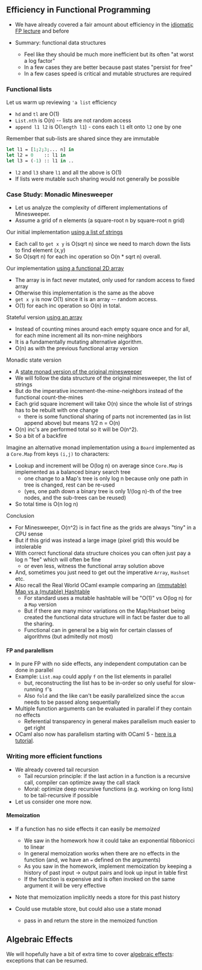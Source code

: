 ## Efficiency in Functional Programming

* We have already covered a fair amount about efficiency in the [idiomatic FP lecture](https://pl.cs.jhu.edu/fpse/lecture/idiomatic-fp.html#efficiency) and before

* Summary: functional data structures
    - Feel like they should be much more inefficient but its often "at worst a log factor"
    - In a few cases they are better because past states "persist for free"
    - In a few cases speed is critical and mutable structures are required



### Functional lists
Let us warm up reviewing `'a list` efficiency

* `hd` and `tl` are O(1)
* `List.nth` is O(n) -- lists are not random access
* `append l1 l2` is O(`length l1`) - cons each `l1` elt onto `l2` one by one

Remember that sub-lists are shared since they are immutable

```ocaml
let l1 = [1;2;3;... n] in
let l2 = 0    :: l1 in
let l3 = (-1) :: l1 in ..
```

* `l2` and `l3` share `l1` and all the above is O(1)
* If lists were mutable such sharing would not generally be possible

### Case Study: Monadic Minesweeper

* Let us analyze the complexity of different implementations of Minesweeper.
* Assume a grid of n elements (a square-root n by square-root n grid)


Our initial implementation  [using a list of strings](https://pl.cs.jhu.edu/fpse/examples/minesweeper.ml)
* Each call to `get x y` is O(sqrt n) since we need to march down the lists to find element (x,y)
* So O(sqrt n) for each inc operation so O(n * sqrt n) overall.

Our implementation  [using a functional 2D array](https://pl.cs.jhu.edu/fpse/examples/mine_array.ml)
* The array is in fact never mutated, only used for random access to fixed array
* Otherwise this implementation is the same as the above
* `get x y` is now O(1) since it is an array -- random access.
* O(1) for each inc operation so O(n) in total.

Stateful version [using an array](https://pl.cs.jhu.edu/fpse/examples/mine_mutate.ml)
* Instead of counting mines around each empty square once and for all, for each mine increment all its non-mine neighbors
* It is a fundamentally mutating alternative algorithm.
* O(n) as with the previous functional array version

Monadic state version 
* A  [state monad version of the original minesweeper](https://pl.cs.jhu.edu/fpse/examples/mine_monadic.ml)
* We will follow the data structure of the original minesweeper, the list of strings
* But do the imperative increment-the-mine-neighbors instead of the functional count-the-mines
* Each grid square increment will take O(n) since the whole list of strings has to be rebuilt with one change
  - there is some functional sharing of parts not incremented (as in list append above) but means 1/2 n = O(n)
* O(n) inc's are performed total so it will be O(n^2).
* So a bit of a backfire

Imagine an alternative monad implementation using a `Board` implemented as a `Core.Map` from keys `(i,j)` to characters:
* Lookup and increment will be O(log n) on average since `Core.Map` is implemented as a balanced binary search tree
    - one change to a Map's tree is only log n because only one path in tree is changed, rest can be re-used
    - (yes, one path down a binary tree is only 1/(log n)-th of the tree nodes, and the sub-trees can be reused)
* So total time is O(n log n)

Conclusion
* For Minesweeper, O(n^2) is in fact fine as the grids are always "tiny" in a CPU sense
* But if this grid was instead a large image (pixel grid) this would be intolerable
* With correct functional data structure choices you can often just pay a log n "fee" which will often be fine
  - or even less, witness the functional array solution above
* And, sometimes you just need to get out the imperative `Array`, `Hashset` etc.
* Also recall the Real World OCaml example comparing an [(immutable) Map vs a (mutable) Hashtable](https://dev.realworldocaml.org/maps-and-hashtables.html#time-complexity-of-hash-tables)
  - For standard uses a mutable hashtable will be "O(1)" vs O(log n) for a `Map` version
  - But if there are many minor variations on the Map/Hashset being created the functional data structure will in fact be faster due to all the sharing.
  - Functional can in general be a big win for certain classes of algorithms (but admitedly not most)

#### FP and paralellism

* In pure FP with no side effects, any independent computation can be done in parallel
* Example: `List.map` could apply `f` on the list elements in parallel
  - but, reconstructing the list has to be in-order so only useful for slow-running `f`'s
  - Also `fold` and the like can't be easily parallelized since the `accum` needs to be passed along sequentially
* Multiple function arguments can be evaluated in parallel if they contain no effects
  - Referential transparency in general makes parallelism much easier to get right
* OCaml also now has parallelism starting with OCaml 5 - [here is a tutorial](https://github.com/ocaml-multicore/parallel-programming-in-multicore-ocaml).


### Writing more efficient functions

* We already covered tail recursion
  - Tail recursion principle: if the last action in a function is a recursive call, compiler can optimize away the call stack
  - Moral: optimize deep recursive functions (e.g. working on long lists) to be tail-recursive if possible
* Let us consider one more now.

#### Memoization

* If a function has no side effects it can easily be *memoized*
   - We saw in the homework how it could take an exponential fibbonicci to linear
   - In general memoization works when there are no effects in the function (and, we have an `=` defined on the arguments)
   - As you saw in the homework, implement memoization by keeping a history of past input -> output pairs and look up input in table first
   - If the function is expensive and is often invoked on the same argument it will be very effective

* Note that memoization implicitly needs a store for this past history
* Could use mutable store, but could also use a state monad
  - pass in and return the store in the memoized function


## Algebraic Effects

We will hopefully have a bit of extra time to cover [algebraic effects](algebraic_effects.ml): exceptions that can be resumed.
